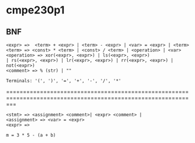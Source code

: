 # cmpe230p1

## BNF

```
<expr> =>  <term> + <expr> | <term> - <expr> | <var> = <expr> | <term>
<term> => <const> * <term> | <const> / <term> | <operation> | <var>
<operation> => xor(<expr>, <expr>) | ls(<expr>, <expr>)
| rs(<expr>, <expr>) | lr(<expr>, <expr>) | rr(<expr>, <expr>) | not(<expr>)
<comment> => % (str) | ""

Terminals: '(', ')', '=', '+', '-', '/', '*'

```

===============================================================================================================
```
<stmt> => <assignment> <comment>| <expr> <comment> | 
<assignment> => <var> = <expr>
<expr> => 

m = 3 * 5 - (a + b)
```
